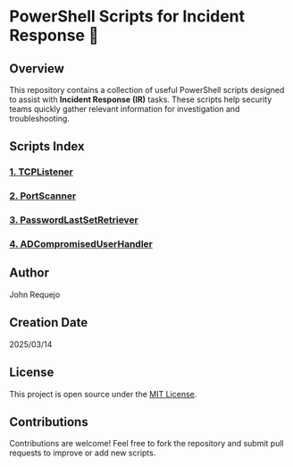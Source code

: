 # PowerShell Scripts for Incident Response 🚀

## Overview

This repository contains a collection of useful PowerShell scripts designed to assist with **Incident Response (IR)** tasks. These scripts help security teams quickly gather relevant information for investigation and troubleshooting.

## Scripts Index

### [1. **TCPListener**](https://github.com/JohnRequejoLopez/PowershellUsefulScripts/tree/main/TCPListener)
### [2. **PortScanner**](https://github.com/JohnRequejoLopez/PowershellUsefulScripts/tree/main/PortScanner)
### [3. **PasswordLastSetRetriever**](https://github.com/JohnRequejoLopez/PowershellUsefulScripts/tree/main/PasswordLastSet)

### [4. **ADCompromisedUserHandler**](https://github.com/JohnRequejoLopez/PowershellUsefulScripts/tree/main/ADCompromisedUserHandler)
   
## Author

John Requejo

## Creation Date 

2025/03/14

## License

This project is open source under the [MIT License](https://opensource.org/licenses/MIT).


## Contributions

Contributions are welcome! Feel free to fork the repository and submit pull requests to improve or add new scripts.